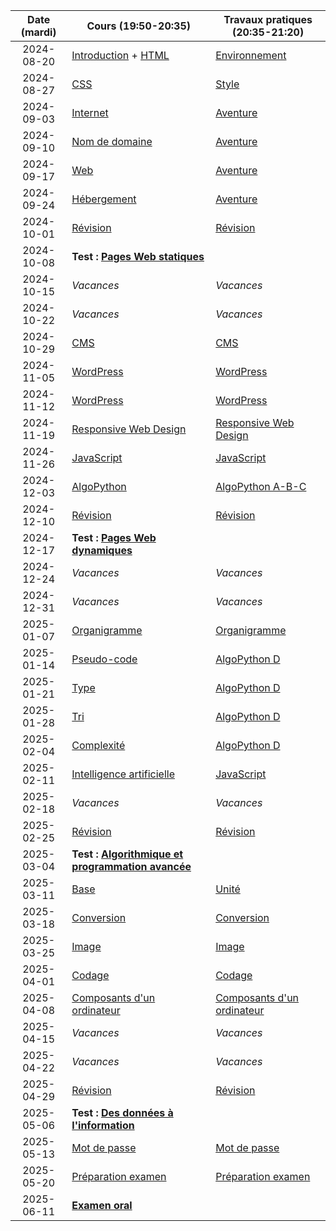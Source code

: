 | Date (mardi) | Cours (19:50-20:35)                                                  | Travaux pratiques (20:35-21:20)                         |
| :----------: | -------------------------------------------------------------------- | ------------------------------------------------------- |
|  2024-08-20  | [Introduction](/docs/3cci/intro) + [HTML](/docs/3cci/webs/html)      | [Environnement](/docs/3cci/webs/environnement)          |
|  2024-08-27  | [CSS](/docs/3cci/webs/css)                                           | [Style](/docs/3cci/webs/style)                          |
|  2024-09-03  | [Internet](/docs/3cci/webs/internet)                                 | [Aventure](/docs/3cci/webs/aventure)                    |
|  2024-09-10  | [Nom de domaine](/docs/3cci/webs/domaine)                            | [Aventure](/docs/3cci/webs/aventure)                    |
|  2024-09-17  | [Web](/docs/3cci/webs/web)                                           | [Aventure](/docs/3cci/webs/aventure)                    |
|  2024-09-24  | [Hébergement](/docs/3cci/webs/hebergement)                           | [Aventure](/docs/3cci/webs/aventure)                    |
|  2024-10-01  | [Révision](/docs/3cci/webs/revision)                                 | [Révision](/docs/3cci/webs/revision)                    |
|  2024-10-08  | **Test : [Pages Web statiques](/docs/3cci/webs)**                    |                                                         |
|  2024-10-15  | _Vacances_                                                           | _Vacances_                                              |
|  2024-10-22  | _Vacances_                                                           | _Vacances_                                              |
|  2024-10-29  | [CMS](/docs/3cci/webd/cms)                                           | [CMS](/docs/3cci/webd/cms)                              |
|  2024-11-05  | [WordPress](/docs/3cci/webd/wordpress)                               | [WordPress](/docs/3cci/webd/wordpress)                  |
|  2024-11-12  | [WordPress](/docs/3cci/webd/wordpress)                               | [WordPress](/docs/3cci/webd/wordpress)                  |
|  2024-11-19  | [Responsive Web Design](/docs/3cci/webd/responsive)                  | [Responsive Web Design](/docs/3cci/webd/responsive)     |
|  2024-11-26  | [JavaScript](/docs/3cci/webd/javascript)                             | [JavaScript](/docs/3cci/webd/javascript)                |
|  2024-12-03  | [AlgoPython](/docs/3cci/webd/algopython)                             | [AlgoPython A-B-C](/docs/3cci/webd/algopython)          |
|  2024-12-10  | [Révision](/docs/3cci/webd/revision)                                 | [Révision](/docs/3cci/webd/revision)                    |
|  2024-12-17  | **Test : [Pages Web dynamiques](/docs/3cci/webd)**                   |                                                         |
|  2024-12-24  | _Vacances_                                                           | _Vacances_                                              |
|  2024-12-31  | _Vacances_                                                           | _Vacances_                                              |
|  2025-01-07  | [Organigramme](/docs/3cci/algo/organigramme)                         | [Organigramme](/docs/3cci/algo/organigramme)            |
|  2025-01-14  | [Pseudo-code](/docs/3cci/algo/pseudocode)                            | [AlgoPython D](/docs/3cci/algo/algopython-d)            |
|  2025-01-21  | [Type](/docs/3cci/algo/type)                                         | [AlgoPython D](/docs/3cci/algo/algopython-d)            |
|  2025-01-28  | [Tri](/docs/3cci/algo/tri)                                           | [AlgoPython D](/docs/3cci/algo/algopython-d)            |
|  2025-02-04  | [Complexité](/docs/3cci/algo/complexite)                             | [AlgoPython D](/docs/3cci/algo/algopython-d)            |
|  2025-02-11  | [Intelligence artificielle](/docs/3cci/algo/ia)                      | [JavaScript](/docs/3cci/webd/javascript)                |
|  2025-02-18  | _Vacances_                                                           | _Vacances_                                              |
|  2025-02-25  | [Révision](/docs/3cci/algo/revision)                                 | [Révision](/docs/3cci/algo/revision)                    |
|  2025-03-04  | **Test : [Algorithmique et programmation avancée](/docs/3cci/algo)** |                                                         |
|  2025-03-11  | [Base](/docs/3cci/info/base)                                         | [Unité](/docs/3cci/info/unite)                          |
|  2025-03-18  | [Conversion](/docs/3cci/info/conversion)                             | [Conversion](/docs/3cci/info/conversion)                |
|  2025-03-25  | [Image](/docs/3cci/info/image)                                       | [Image](/docs/3cci/info/image)                          |
|  2025-04-01  | [Codage](/docs/3cci/info/codage)                                     | [Codage](/docs/3cci/info/codage)                        |
|  2025-04-08  | [Composants d'un ordinateur](/docs/3cci/info/composant)              | [Composants d'un ordinateur](/docs/3cci/info/composant) |
|  2025-04-15  | _Vacances_                                                           | _Vacances_                                              |
|  2025-04-22  | _Vacances_                                                           | _Vacances_                                              |
|  2025-04-29  | [Révision](/docs/3cci/info/revision)                                 | [Révision](/docs/3cci/info/revision)                    |
|  2025-05-06  | **Test : [Des données à l'information](/docs/3cci/info)**            |                                                         |
|  2025-05-13  | [Mot de passe](/docs/3cci/info/mot-de-passe)                         | [Mot de passe](/docs/3cci/info/mot-de-passe)            |
|  2025-05-20  | [Préparation examen](/docs/3cci/preparation-examen)                  | [Préparation examen](/docs/3cci/preparation-examen)     |
|  2025-06-11  | **[Examen oral](/docs/3cci/examen)**                                 |                                                         |
